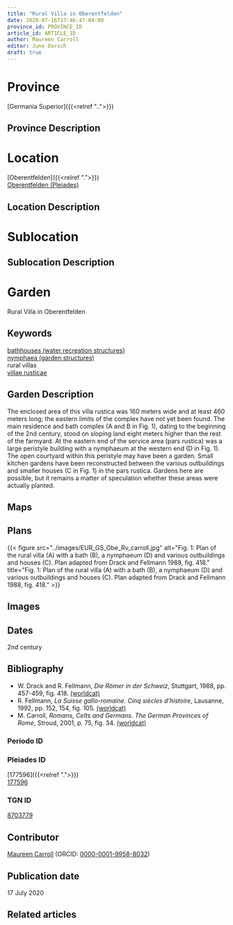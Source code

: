 ```yaml
---
title: "Rural Villa in Oberentfelden"
date: 2020-07-16T17:46:47-04:00
province_id: PROVINCE_ID
article_id: ARTICLE_ID
author: Maureen Carroll
editor: June Dorsch
draft: true
---
```


# Province

[Germania Superior]({{<relref "..">}})  

## Province Description

<!-- DESCRIPTION -->


# Location

[Oberentfelden]({{<relref ".">}}) \
[Oberentfelden (Pleiades)](https\://pleiades.stoa.org/places/177596)

## Location Description

<!-- LEAVE THIS BLANK FOR NOW -->

# Sublocation

<!--
[AREA WITHIN LOCATION, LIKE “PALATINE HILL”](GEOREFERENCE LINK)
A sublocation is any area larger than an individual garden, but located within a location. I would always try to include a link to a controlled vocabulary here if possible. This ID may well be different from the Garden ID, e.g., Pompeii versus a Garden in one of the houses which has its own Pleiades ID.
-->

## Sublocation Description

<!-- DESCRIPTION -->

# Garden

Rural Villa in Oberentfelden

## Keywords

[bathhouses (water recreation structures)](http://vocab.getty.edu/page/aat/300007347)  
[nymphaea (garden structures)](http://vocab.getty.edu/page/aat/300006809)  
rural villas  
[villae rusticae](http://vocab.getty.edu/page/aat/300005518)

## Garden Description

The enclosed area of this villa rustica was 160 meters wide and at least 460 meters long; the eastern limits of the complex have not yet been found. The main residence and bath complex (A and B in Fig. 1), dating to the beginning of the 2nd century, stood on sloping land eight meters higher than the rest of the farmyard. At the eastern end of the service area (pars rustica) was a large peristyle building with a nymphaeum at the western end (D in Fig. 1). The open courtyard within this peristyle may have been a garden. Small kitchen gardens have been reconstructed between the various outbuildings and smaller houses (C in Fig. 1) in the pars rustica. Gardens here are possible, but it remains a matter of speculation whether these areas were actually planted.

## Maps

<!--
{{< figure src="../images/image_name.ext" alt="alt_text" title="CAPTION" >}}
-->

## Plans

{{< figure src="../images/EUR_GS_Obe_Rv_carroll.jpg" alt="Fig. 1: Plan of the rural villa (A) with a bath (B), a nymphaeum (D) and various outbuildings and houses (C). Plan adapted from Drack and Fellmann 1988, fig. 418." title="Fig. 1: Plan of the rural villa (A) with a bath (B), a nymphaeum (D) and various outbuildings and houses (C). Plan adapted from Drack and Fellmann 1988, fig. 418." >}}

## Images

<!--
{{< figure src="../images/image_name.ext" alt="alt_text" title="CAPTION" >}}
-->

## Dates

2nd century

## Bibliography

* W. Drack and R. Fellmann, *Die Römer in der Schweiz*, Stuttgart, 1988, pp. 457-459, fig. 418. [(worldcat)](http://www.worldcat.org/oclc/639129078)
* R. Fellmann, *La Suisse gallo-romaine. Cinq siècles d’histoire*, Lausanne, 1992, pp. 152, 154, fig. 105. [(worldcat)](http://www.worldcat.org/oclc/28038264)
* M. Carroll, *Romans, Celts and Germans. The German Provinces of Rome*, Stroud, 2001, p. 75, fig. 34. [(worldcat)](http://www.worldcat.org/oclc/1120840822)

### Periodo ID

<!-- [PERIODO_ID](https://pleiades.stoa.org/places/PLEIADES_ID) -->

### Pleiades ID

[177596]({{<relref ".">}}) \
[177596](https://pleiades.stoa.org/places/177596)

### TGN ID

[8703779](http://vocab.getty.edu/page/tgn/8703779)

## Contributor

[Maureen Carroll](https://www.sheffield.ac.uk/archaeology/our-people/academic-staff/maureen-carroll) (ORCID: [0000-0001-9958-8032](https://orcid.org/0000-0001-9958-8032))

## Publication date

17 July 2020

## Related articles

<!-- Links to other related articles. Leave blank for now -->
